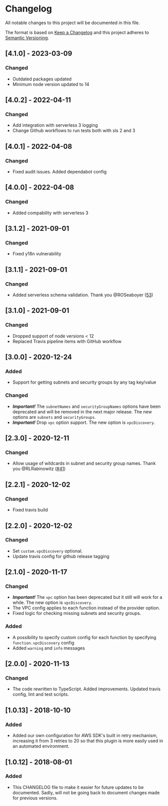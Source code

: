 # Changelog

All notable changes to this project will be documented in this file.

The format is based on [Keep a Changelog](http://keepachangelog.com/en/1.0.0/)
and this project adheres to [Semantic Versioning](http://semver.org/spec/v2.0.0.html).

## [4.1.0] - 2023-03-09

### Changed

- Outdated packages updated
- Minimum node version updated to 14

## [4.0.2] - 2022-04-11

### Changed

- Add integration with serverless 3 logging
- Change Github workflows to run tests both with sls 2 and 3

## [4.0.1] - 2022-04-08

### Changed

- Fixed audit issues. Added dependabot config

## [4.0.0] - 2022-04-08

### Changed

- Added compability with serverless 3

## [3.1.2] - 2021-09-01

### Changed

- Fixed y18n vulnerability

## [3.1.1] - 2021-09-01

### Changed

- Added serverless schema validation. Thank you
  @ROSeaboyer ([53](https://github.com/amplify-education/serverless-vpc-discovery/pull/53))

## [3.1.0] - 2021-09-01

### Changed

- Dropped support of node versions < 12
- Replaced Travis pipeline items with GitHub workflow

## [3.0.0] - 2020-12-24

### Added

- Support for getting subnets and security groups by any tag key/value

### Changed

- ***Important!*** The `subnetNames` and `securityGroupNames` options have been deprecated and will be removed in the next major release. The new options are `subnets` and `securityGroups`.
- ***Important!*** Drop `vpc` option support. The new option is `vpcDiscovery`.

## [2.3.0] - 2020-12-11

### Changed

- Allow usage of wildcards in subnet and security group names. Thank you @RLRabinowitz ([#41](https://github.com/amplify-education/serverless-vpc-discovery/pull/41))

## [2.2.1] - 2020-12-02

### Changed

- Fixed travis build

## [2.2.0] - 2020-12-02

### Changed

- Set `custom.vpcDiscovery` optional.
- Update travis config for github release tagging

## [2.1.0] - 2020-11-17

### Changed

- ***Important!*** The `vpc` option has been deprecated but it still will work for a while. The new option is `vpcDiscovery`.
- The VPC config applies to each function instead of the provider option.
- Fixed logic for checking missing subnets and security groups.

### Added

- A possibility to specify custom config for each function by specifying `function.vpcDiscovery` config
- Added `warning` and `info` messages

## [2.0.0] - 2020-11-13

### Changed

- The code rewritten to TypeScript. Added improvements. Updated travis config, lint and test scripts.

## [1.0.13] - 2018-10-10

### Added

- Added our own configuration for AWS SDK's built in retry mechanism, increasing it from 3 retries to 20 so that this plugin is more easily used in an automated environment.

## [1.0.12] - 2018-08-01

### Added

- This CHANGELOG file to make it easier for future updates to be documented. Sadly, will not be going back to document changes made for previous versions.
